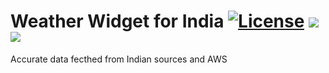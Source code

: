 # Weather Widget for India [![License](https://img.shields.io/github/license/pranjal2041/weatherWidget.svg?color=green)](https://github.com/Pranjal2041/weatherWidget/blob/master/LICENSE.txt) [![](https://img.shields.io/github/commits-since/pranjal2041/weatherWidget/v0.3.svg?color=informational)](https://github.com/Pranjal2041/weatherWidget/tree/02e2a294518bc173c1a63af669f6f0fde5d325ac) ![](https://img.shields.io/github/languages/top/pranjal2041/weatherWidget.svg?color=red)

Accurate data fecthed from Indian sources and AWS 
